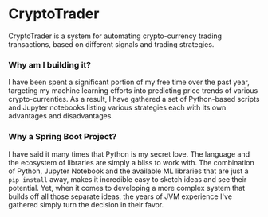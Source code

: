 # CryptoTrader

CryptoTrader is a system for automating crypto-currency trading transactions, based on different signals and trading strategies.

### Why am I building it?

I have been spent a significant portion of my free time over the past year, targeting my machine learning efforts into predicting price trends of various crypto-currenties. As a result, I have gathered a set of Python-based scripts and Jupyter notebooks listing various strategies each with its own advantages and disadvantages. 

### Why a Spring Boot Project? 

I have said it many times that Python is my secret love. The language and the ecosystem of libraries are simply a bliss to work with. The combination of Python, Jupyter Notebook and the available ML libraries that are just a `pip install` away, makes it incredible easy to sketch ideas and see their potential. Yet, when it comes to developing a more complex system that builds off all those separate ideas, the years of JVM experience I've gathered simply turn the decision in their favor. 




